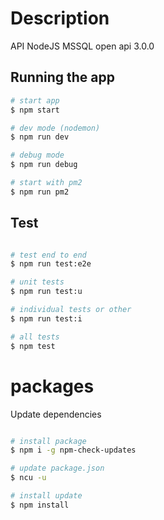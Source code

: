 # Description
API NodeJS MSSQL open api 3.0.0

## Running the app
```bash
# start app
$ npm start

# dev mode (nodemon)
$ npm run dev

# debug mode
$ npm run debug

# start with pm2
$ npm run pm2
```
## Test

```bash

# test end to end
$ npm run test:e2e

# unit tests
$ npm run test:u

# individual tests or other
$ npm run test:i

# all tests
$ npm test
```

# packages
Update dependencies
```bash

# install package
$ npm i -g npm-check-updates

# update package.json
$ ncu -u

# install update
$ npm install
```
